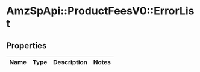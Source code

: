 # AmzSpApi::ProductFeesV0::ErrorList

## Properties
Name | Type | Description | Notes
------------ | ------------- | ------------- | -------------

